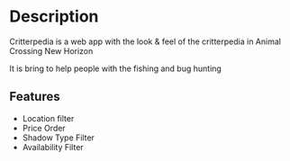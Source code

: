 # Description

Critterpedia is a web app with the look & feel of the critterpedia in Animal Crossing New Horizon

It is bring to help people with the fishing and bug hunting

## Features

- Location filter
- Price Order
- Shadow Type Filter
- Availability Filter
